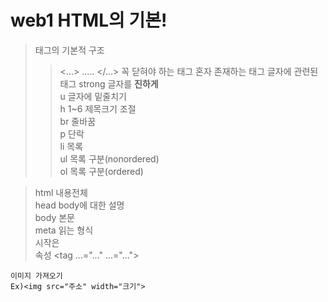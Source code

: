# web1 HTML의 기본!
> 태그의 기본적 구조
>> <...> ..... </...> 꼭 닫혀야 하는 태그
>> <example> 혼자 존재하는 태그
> 글자에 관련된 태그
>> strong 글자를 **진하게**  
>> u      글자에 밑줄치기  
>> h 1~6  제목크기 조절   
>> br     줄바꿈  
>> p      단락  
>> li     목록  
>> ul     목록 구분(nonordered)  
>> ol     목록 구분(ordered)
  
> html   내용전체  
> head   body에 대한 설명  
> body   본문  
> meta   읽는 형식  
> 시작은 <!doctype html>  
> 속성 <tag ...="..."  ...="...">  
  ```
  이미지 가져오기
Ex)<img src="주소" width="크기">    
```
